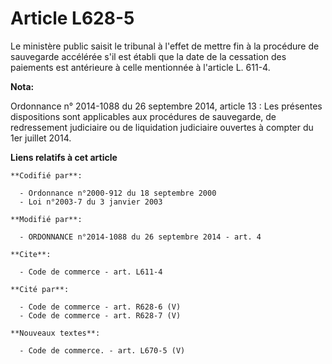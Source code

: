 # Article L628-5

Le ministère public saisit le tribunal à l'effet de mettre fin à la procédure de sauvegarde accélérée s'il est établi que la
date de la cessation des paiements est antérieure à celle mentionnée à l'article L. 611-4.

**Nota:**

Ordonnance n° 2014-1088 du 26 septembre 2014, article 13 : Les présentes dispositions sont applicables aux procédures de
sauvegarde, de redressement judiciaire ou de liquidation judiciaire ouvertes à compter du 1er juillet 2014.

**Liens relatifs à cet article**

	**Codifié par**:

	  - Ordonnance n°2000-912 du 18 septembre 2000
	  - Loi n°2003-7 du 3 janvier 2003

	**Modifié par**:

	  - ORDONNANCE n°2014-1088 du 26 septembre 2014 - art. 4

	**Cite**:

	  - Code de commerce - art. L611-4

	**Cité par**:

	  - Code de commerce - art. R628-6 (V)
	  - Code de commerce - art. R628-7 (V)

	**Nouveaux textes**:

	  - Code de commerce. - art. L670-5 (V)
